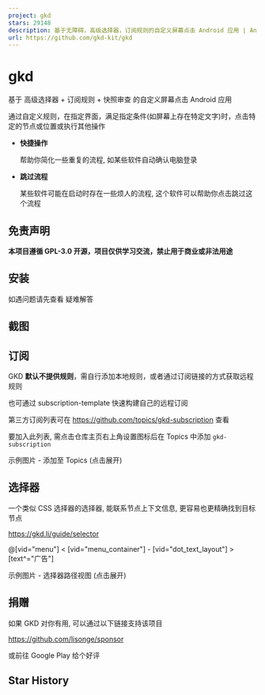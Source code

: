 ```yaml
---
project: gkd
stars: 29148
description: 基于无障碍，高级选择器，订阅规则的自定义屏幕点击 Android 应用 | An Android APP with custom screen tapping based on Accessibility, Advanced Selectors, and Subscription Rules
url: https://github.com/gkd-kit/gkd
---
```


gkd
===

基于 高级选择器 + 订阅规则 + 快照审查 的自定义屏幕点击 Android 应用

通过自定义规则，在指定界面，满足指定条件(如屏幕上存在特定文字)时，点击特定的节点或位置或执行其他操作

-   **快捷操作**
    
    帮助你简化一些重复的流程, 如某些软件自动确认电脑登录
    
-   **跳过流程**
    
    某些软件可能在启动时存在一些烦人的流程, 这个软件可以帮助你点击跳过这个流程
    

免责声明
----

**本项目遵循 GPL-3.0 开源，项目仅供学习交流，禁止用于商业或非法用途**

安装
--

如遇问题请先查看 疑难解答

截图
--

订阅
--

GKD **默认不提供规则**，需自行添加本地规则，或者通过订阅链接的方式获取远程规则

也可通过 subscription-template 快速构建自己的远程订阅

第三方订阅列表可在 https://github.com/topics/gkd-subscription 查看

要加入此列表, 需点击仓库主页右上角设置图标后在 Topics 中添加 `gkd-subscription`

示例图片 - 添加至 Topics (点击展开)

选择器
---

一个类似 CSS 选择器的选择器, 能联系节点上下文信息, 更容易也更精确找到目标节点

https://gkd.li/guide/selector

@\[vid="menu"\] < \[vid="menu\_container"\] - \[vid="dot\_text\_layout"\] > \[text^="广告"\]

示例图片 - 选择器路径视图 (点击展开)

捐赠
--

如果 GKD 对你有用, 可以通过以下链接支持该项目

https://github.com/lisonge/sponsor

或前往 Google Play 给个好评

Star History
------------
